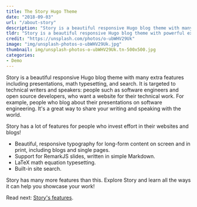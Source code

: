 ```yaml
---
title: The Story Hugo Theme
date: "2018-09-03"
url: "/about-story"
description: "Story is a beautiful responsive Hugo blog theme with many extra features including presentations, math typesetting, and search."
tldr: "Story is a beautiful responsive Hugo blog theme with powerful extra features out-of-the-box. It is targeted to people who want to showcase their technical work online."
credit: "https://unsplash.com/photos/o-ubWHV29Uk"
image: "img/unsplash-photos-o-ubWHV29Uk.jpg"
thumbnail: img/unsplash-photos-o-ubWHV29Uk.tn-500x500.jpg
categories:
- Demo
---
```

Story is a beautiful responsive Hugo blog theme with many extra features including presentations, math typesetting, and search.
It is targeted to technical writers and speakers: people such as software engineers and open source developers, who want a website for their technical work.
For example, people who blog about their presentations on software engineering.
It's a great way to share your writing and speaking with the world.
<!--more-->

Story has a lot of features for people who invest effort in their websites and blogs!

- Beautiful, responsive typography for long-form content on screen and in print, including blogs and single pages.
- Support for RemarkJS slides, written in simple Markdown.
- LaTeX math equation typesetting.
- Built-in site search.

Story has many more features than this.
Explore Story and learn all the ways it can help you showcase your work!

Read next: [Story's features](/theme-features).
